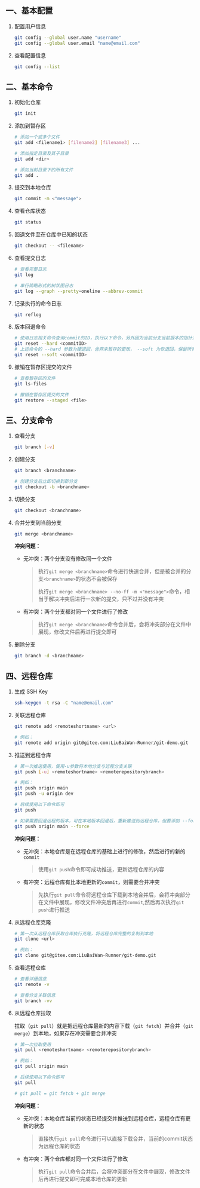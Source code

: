 ## 一、基本配置

1. 配置用户信息

   ```bash
   git config --global user.name "username"
   git config --global user.email "name@email.com"
   ```

   

2. 查看配置信息

   ```bash
   git config --list
   ```

   



## 二、基本命令

1. 初始化仓库

   ```bash
   git init
   ```

   

2. 添加到暂存区

   ```bash
   # 添加一个或多个文件
   git add <filename1> [filename2] [filename3] ...
   
   # 添加指定目录及其子目录
   git add <dir>
   
   # 添加当前目录下的所有文件
   git add .
   ```

   

3. 提交到本地仓库

   ```bash
   git commit -m <"message">
   ```

   

4. 查看仓库状态

   ```bash
   git status
   ```

   

5. 回退文件至在仓库中已知的状态

   ```bash
   git checkout -- <filename>
   ```

   

6. 查看提交日志

   ```bash
   # 查看完整日志
   git log
   
   # 单行简略形式的树状图日志
   git log --graph --pretty=oneline --abbrev-commit
   ```



7. 记录执行的命令日志

   ```bash
   git reflog
   ```

   

8. 版本回退命令

   ```bash
   # 使用日志相关命令查询commit的ID，执行以下命令，另外因为当前分支当前版本的指针为HEAD，可是使用HEAD^表示上一次提交的ID
   git reset --hard <commitID>
   # 上述命令的 --hard 参数为硬退回，舍弃未暂存的更改， --soft 为软退回，保留所有更改
   git reset --soft <commitID>
   ```

9. 撤销在暂存区提交的文件

   ```bash
   # 查看暂存区的文件
   git ls-files
   
   # 撤销在暂存区提交的文件
   git restore --staged <file>
   ```

   



## 三、分支命令

1. 查看分支

   ```bash
   git branch [-v]
   ```

   

2. 创建分支

   ```bash
   git branch <branchname>	
   
   # 创建分支后立即切换到新分支
   git checkout -b <branchname>
   ```

   

3. 切换分支

   ```bash
   git checkout <branchname>
   ```

   

4. 合并分支到当前分支

   ```bash
   git merge <branchname>
   ```

   **冲突问题：**

   * 无冲突：两个分支没有修改同一个文件

     > 执行`git merge <branchname>`命令进行快速合并，但是被合并的分支`<branchname>`的状态不会被保存
     >
     > 执行`git merge <branchname> --no-ff -m <"message">`命令，相当于解决冲突后进行一次新的提交，只不过并没有冲突

   * 有冲突：两个分支都对同一个文件进行了修改

     > 执行`git merge <branchname>`命令合并后，会将冲突部分在文件中展现，修改文件后再进行提交即可

   

5. 删除分支

   ```bash
   git branch -d <branchname>
   ```

   



## 四、远程仓库

1. 生成 SSH Key

   ```bash
   ssh-keygen -t rsa -C "name@email.com"
   ```

   

2. 关联远程仓库

   ```bash
   git remote add <remoteshortname> <url>
   
   # 例如：
   git remote add origin git@gitee.com:LiuBaiWan-Runner/git-demo.git
   ```

   

3. 推送到远程仓库

   ```bash
   # 第一次推送使用，使用-u参数将本地分支与远程分支关联
   git push [-u] <remoteshortname> <remoterepositorybranch>
   
   # 例如：
   git push origin main
   git push -u origin dev
   
   # 后续使用以下命令即可
   git push
   
   # 如果需要回退远程的版本，可在本地版本回退后，重新推送到远程仓库，但要添加 --force 强制参数
   git push origin main --force
   ```

   **冲突问题：**

   * 无冲突：本地仓库是在远程仓库的基础上进行的修改，然后进行的新的`commit`

     > 使用`git push`命令即可成功推送，更新远程仓库的内容

   * 有冲突：远程仓库有比本地更新的`commit`，则需要合并冲突

     > 先执行`git pull`命令将远程仓库下载到本地合并后，会将冲突部分在文件中展现，修改文件冲突后再进行`commit`,然后再次执行`git push`进行推送

   

4. 从远程仓库克隆

   ```bash
   # 第一次从远程仓库获取仓库执行克隆，将远程仓库完整的复制到本地
   git clone <url>
   
   # 例如：
   git clone git@gitee.com:LiuBaiWan-Runner/git-demo.git
   ```

   

5. 查看远程仓库

   ```bash
   # 查看详细信息
   git remote -v
   
   # 查看分支关联信息
   git branch -vv
   ```

   

6. 从远程仓库拉取

   拉取（`git pull`）就是把远程仓库最新的内容下载（`git fetch`）并合并（`git merge`）到本地，如果存在冲突需要合并冲突

   ```bash
   # 第一次拉取使用
   git pull <remoteshortname> <remoterepositorybranch>
   
   # 例如：
   git pull origin main
   
   # 后续使用以下命令即可
   git pull
   
   # git pull = git fetch + git merge
   ```

   **冲突问题：**

   * 无冲突：本地仓库当前的状态已经提交并推送到远程仓库，远程仓库有更新的状态

     > 直接执行`git pull`命令进行可以直接下载合并，当前的commit状态为远程仓库的状态

   * 有冲突：两个仓库都对同一个文件进行了修改

     > 执行`git pull`命令合并后，会将冲突部分在文件中展现，修改文件后再进行提交即可完成本地仓库的更新